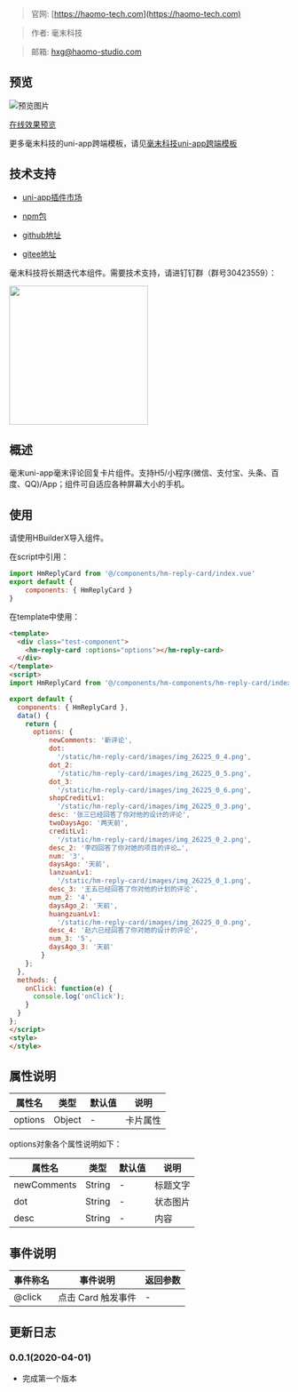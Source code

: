 > 官网: [https://haomo-tech.com](https://haomo-tech.com)

> 作者: 毫末科技

> 邮箱: hxg@haomo-studio.com

## 预览

![预览图片](http://downloads.haomo-tech.com/uniapp/hm-reply-card.png)

[在线效果预览](http://template.uniapp.haomo-tech.com/pages/haomo/test-component/hm-reply-card)

更多毫末科技的uni-app跨端模板，请见[毫末科技uni-app跨端模板](https://haomo-tech.com/sale.html)

## 技术支持

* [uni-app插件市场](https://ext.dcloud.net.cn/plugin?id=1380)

* [npm包](https://www.npmjs.com/package/hm-uniapp-reply-card)

* [github地址](https://github.com/haomo-studio/hm-uniapp-reply-card)

* [gitee地址](https://gitee.com/haomo/hm-uniapp-reply-card)

毫末科技将长期迭代本组件。需要技术支持，请进钉钉群（群号30423559）：

<img width="250" src="http://downloads.haomo-tech.com/%E6%AF%AB%E6%9C%ABuniapp%E7%BB%84%E4%BB%B6%E6%8A%80%E6%9C%AF%E6%94%AF%E6%8C%81.jpg">

## 概述

毫末uni-app毫末评论回复卡片组件。支持H5/小程序(微信、支付宝、头条、百度、QQ)/App；组件可自适应各种屏幕大小的手机。

## 使用

请使用HBuilderX导入组件。

在script中引用：

```javascript
import HmReplyCard from '@/components/hm-reply-card/index.vue'
export default {
    components: { HmReplyCard }
}
```

在template中使用：

```html
<template>
  <div class="test-component">
    <hm-reply-card :options="options"></hm-reply-card>
  </div>
</template>
<script>
import HmReplyCard from '@/components/hm-components/hm-reply-card/index.vue'

export default {
  components: { HmReplyCard },
  data() {
    return {
      options: {
          newComments: '新评论',
          dot:
            '/static/hm-reply-card/images/img_26225_0_4.png',
          dot_2:
            '/static/hm-reply-card/images/img_26225_0_5.png',
          dot_3:
            '/static/hm-reply-card/images/img_26225_0_6.png',
          shopCreditLv1:
            '/static/hm-reply-card/images/img_26225_0_3.png',
          desc: '张三已经回答了你对他的设计的评论',
          twoDaysAgo: '两天前',
          creditLv1:
            '/static/hm-reply-card/images/img_26225_0_2.png',
          desc_2: '李四回答了你对她的项目的评论…',
          num: '3',
          daysAgo: '天前',
          lanzuanLv1:
            '/static/hm-reply-card/images/img_26225_0_1.png',
          desc_3: '王五已经回答了你对他的计划的评论',
          num_2: '4',
          daysAgo_2: '天前',
          huangzuanLv1:
            '/static/hm-reply-card/images/img_26225_0_0.png',
          desc_4: '赵六已经回答了你对她的设计的评论',
          num_3: '5',
          daysAgo_3: '天前'
        }
    };
  },
  methods: {
    onClick: function(e) {
      console.log('onClick');
    }
  }
};
</script>
<style>
</style>

```

## 属性说明

| 属性名        | 类型     | 默认值 | 说明                                                                       |
|-----------   |---------|--------|----------------------------------------------------------------------------|
| options        | Object  | -      | 卡片属性                                                                   |

options对象各个属性说明如下：

| 属性名        | 类型     | 默认值 | 说明                                                                       |
|-----------   |---------|--------|----------------------------------------------------------------------------|
| newComments        | String  | -      | 标题文字                                                                   |
| dot        | String  | -      | 状态图片                                                                   |
| desc        | String  | -      | 内容                                                                   |

## 事件说明

| 事件称名   | 事件说明           | 返回参数 |
|----------|--------------------|----------|
| @click   | 点击 Card 触发事件 | -        |

## 更新日志

### 0.0.1(2020-04-01)

* 完成第一个版本
